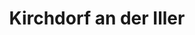 ---
title: Kirchdorf an der Iller
url: /kirchdorf-an-der-iller/
latitude: 48.079
longitude: 10.13
---